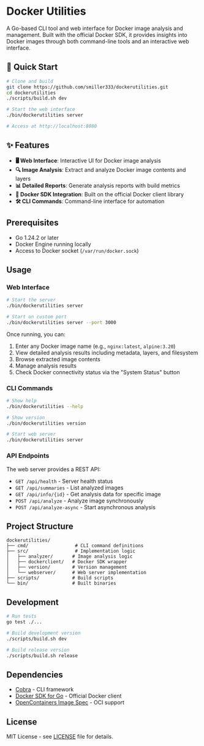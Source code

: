 # Docker Utilities

A Go-based CLI tool and web interface for Docker image analysis and management. Built with the official Docker SDK, it provides insights into Docker images through both command-line tools and an interactive web interface.

## 🚀 Quick Start

```bash
# Clone and build
git clone https://github.com/smiller333/dockerutilities.git
cd dockerutilities
./scripts/build.sh dev

# Start the web interface
./bin/dockerutilities server

# Access at http://localhost:8080
```

## ✨ Features

- **🖥️ Web Interface**: Interactive UI for Docker image analysis
- **🔍 Image Analysis**: Extract and analyze Docker image contents and layers
- **📊 Detailed Reports**: Generate analysis reports with build metrics
- **🐳 Docker SDK Integration**: Built on the official Docker client library
- **🛠️ CLI Commands**: Command-line interface for automation

## Prerequisites

- Go 1.24.2 or later
- Docker Engine running locally
- Access to Docker socket (`/var/run/docker.sock`)

## Usage

### Web Interface

```bash
# Start the server
./bin/dockerutilities server

# Start on custom port
./bin/dockerutilities server --port 3000
```

Once running, you can:
1. Enter any Docker image name (e.g., `nginx:latest`, `alpine:3.20`)
2. View detailed analysis results including metadata, layers, and filesystem
3. Browse extracted image contents
4. Manage analysis results
5. Check Docker connectivity status via the "System Status" button

### CLI Commands

```bash
# Show help
./bin/dockerutilities --help

# Show version
./bin/dockerutilities version

# Start web server
./bin/dockerutilities server
```

### API Endpoints

The web server provides a REST API:

- `GET /api/health` - Server health status
- `GET /api/summaries` - List analyzed images
- `GET /api/info/{id}` - Get analysis data for specific image
- `POST /api/analyze` - Analyze image synchronously
- `POST /api/analyze-async` - Start asynchronous analysis

## Project Structure

```
dockerutilities/
├── cmd/                 # CLI command definitions
├── src/                 # Implementation logic
│   ├── analyzer/       # Image analysis logic
│   ├── dockerclient/   # Docker SDK wrapper
│   ├── version/        # Version management
│   └── webserver/      # Web server implementation
├── scripts/            # Build scripts
└── bin/                # Built binaries
```

## Development

```bash
# Run tests
go test ./...

# Build development version
./scripts/build.sh dev

# Build release version
./scripts/build.sh release
```

## Dependencies

- [Cobra](https://github.com/spf13/cobra) - CLI framework
- [Docker SDK for Go](https://github.com/docker/docker) - Official Docker client
- [OpenContainers Image Spec](https://github.com/opencontainers/image-spec) - OCI support

## License

MIT License - see [LICENSE](LICENSE) file for details.